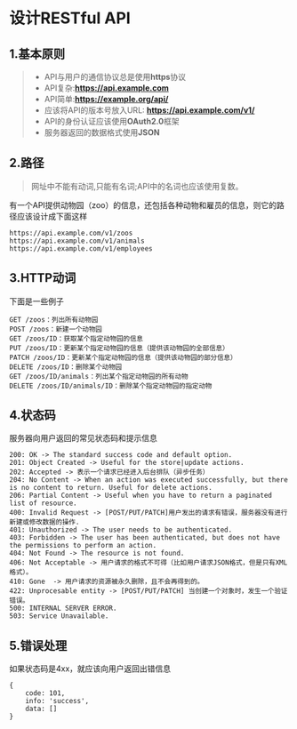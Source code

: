 设计RESTful API
===============

## 1.基本原则 ##
> - API与用户的通信协议总是使用**https**协议
> - API复杂:**https://api.example.com**
> - API简单:**https://example.org/api/**
> - 应该将API的版本号放入URL: **https://api.example.com/v1/**
> - API的身份认证应该使用**OAuth2.0**框架
> - 服务器返回的数据格式使用**JSON**

## 2.路径 ##
>网址中不能有动词,只能有名词;API中的名词也应该使用复数。

有一个API提供动物园（zoo）的信息，还包括各种动物和雇员的信息，则它的路径应该设计成下面这样

	https://api.example.com/v1/zoos
	https://api.example.com/v1/animals
	https://api.example.com/v1/employees

## 3.HTTP动词 ##
下面是一些例子

	GET /zoos：列出所有动物园
	POST /zoos：新建一个动物园
	GET /zoos/ID：获取某个指定动物园的信息
	PUT /zoos/ID：更新某个指定动物园的信息（提供该动物园的全部信息）
	PATCH /zoos/ID：更新某个指定动物园的信息（提供该动物园的部分信息）
	DELETE /zoos/ID：删除某个动物园
	GET /zoos/ID/animals：列出某个指定动物园的所有动物
	DELETE /zoos/ID/animals/ID：删除某个指定动物园的指定动物

## 4.状态码 ##
服务器向用户返回的常见状态码和提示信息

	200: OK -> The standard success code and default option.
	201: Object Created -> Useful for the store|update actions.
	202: Accepted -> 表示一个请求已经进入后台排队（异步任务）
	204: No Content -> When an action was executed successfully, but there is no content to return. Useful for delete actions.
	206: Partial Content -> Useful when you have to return a paginated list of resource.
	400: Invalid Request -> [POST/PUT/PATCH]用户发出的请求有错误，服务器没有进行新建或修改数据的操作.
	401: Unauthorized -> The user needs to be authenticated.
	403: Forbidden -> The user has been authenticated, but does not have the permissions to perform an action.
	404: Not Found -> The resource is not found.
	406: Not Acceptable -> 用户请求的格式不可得（比如用户请求JSON格式，但是只有XML格式）。
	410: Gone  -> 用户请求的资源被永久删除，且不会再得到的。
	422: Unprocesable entity -> [POST/PUT/PATCH] 当创建一个对象时，发生一个验证错误。
	500: INTERNAL SERVER ERROR.
	503: Service Unavailable.


## 5.错误处理 ##
如果状态码是4xx，就应该向用户返回出错信息

	{
		code: 101,
		info: 'success',
		data: []
	}
